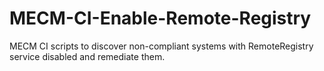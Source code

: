 # MECM-CI-Enable-Remote-Registry
MECM CI scripts to discover non-compliant systems with RemoteRegistry service disabled and remediate them.
